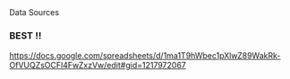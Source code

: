 ##


Data Sources

### BEST !!
https://docs.google.com/spreadsheets/d/1ma1T9hWbec1pXlwZ89WakRk-OfVUQZsOCFl4FwZxzVw/edit#gid=1217972067